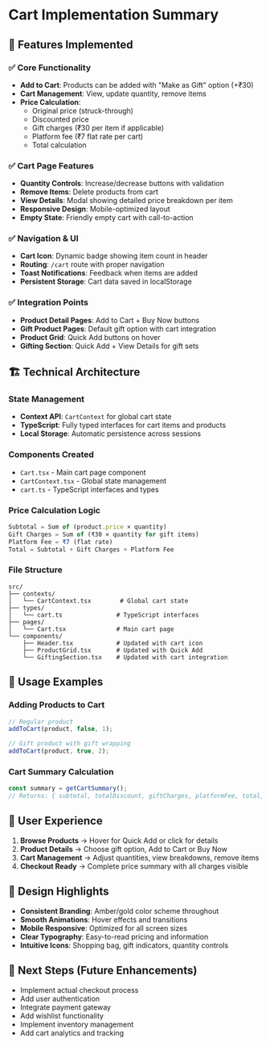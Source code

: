 # Cart Implementation Summary

## 🎯 Features Implemented

### ✅ Core Functionality
- **Add to Cart**: Products can be added with "Make as Gift" option (+₹30)
- **Cart Management**: View, update quantity, remove items
- **Price Calculation**: 
  - Original price (struck-through)
  - Discounted price 
  - Gift charges (₹30 per item if applicable)
  - Platform fee (₹7 flat rate per cart)
  - Total calculation

### ✅ Cart Page Features
- **Quantity Controls**: Increase/decrease buttons with validation
- **Remove Items**: Delete products from cart
- **View Details**: Modal showing detailed price breakdown per item
- **Responsive Design**: Mobile-optimized layout
- **Empty State**: Friendly empty cart with call-to-action

### ✅ Navigation & UI
- **Cart Icon**: Dynamic badge showing item count in header
- **Routing**: `/cart` route with proper navigation
- **Toast Notifications**: Feedback when items are added
- **Persistent Storage**: Cart data saved in localStorage

### ✅ Integration Points
- **Product Detail Pages**: Add to Cart + Buy Now buttons
- **Gift Product Pages**: Default gift option with cart integration  
- **Product Grid**: Quick Add buttons on hover
- **Gifting Section**: Quick Add + View Details for gift sets

## 🏗️ Technical Architecture

### State Management
- **Context API**: `CartContext` for global cart state
- **TypeScript**: Fully typed interfaces for cart items and products
- **Local Storage**: Automatic persistence across sessions

### Components Created
- `Cart.tsx` - Main cart page component
- `CartContext.tsx` - Global state management
- `cart.ts` - TypeScript interfaces and types

### Price Calculation Logic
```typescript
Subtotal = Sum of (product.price × quantity)
Gift Charges = Sum of (₹30 × quantity for gift items)
Platform Fee = ₹7 (flat rate)
Total = Subtotal + Gift Charges + Platform Fee
```

### File Structure
```
src/
├── contexts/
│   └── CartContext.tsx        # Global cart state
├── types/
│   └── cart.ts               # TypeScript interfaces
├── pages/
│   └── Cart.tsx              # Main cart page
└── components/
    ├── Header.tsx            # Updated with cart icon
    ├── ProductGrid.tsx       # Updated with Quick Add
    └── GiftingSection.tsx    # Updated with cart integration
```

## 🚀 Usage Examples

### Adding Products to Cart
```typescript
// Regular product
addToCart(product, false, 1);

// Gift product with gift wrapping
addToCart(product, true, 2);
```

### Cart Summary Calculation
```typescript
const summary = getCartSummary();
// Returns: { subtotal, totalDiscount, giftCharges, platformFee, total, totalItems }
```

## 📱 User Experience

1. **Browse Products** → Hover for Quick Add or click for details
2. **Product Details** → Choose gift option, Add to Cart or Buy Now  
3. **Cart Management** → Adjust quantities, view breakdowns, remove items
4. **Checkout Ready** → Complete price summary with all charges visible

## 🎨 Design Highlights

- **Consistent Branding**: Amber/gold color scheme throughout
- **Smooth Animations**: Hover effects and transitions
- **Mobile Responsive**: Optimized for all screen sizes
- **Clear Typography**: Easy-to-read pricing and information
- **Intuitive Icons**: Shopping bag, gift indicators, quantity controls

## 🔄 Next Steps (Future Enhancements)

- Implement actual checkout process
- Add user authentication
- Integrate payment gateway
- Add wishlist functionality
- Implement inventory management
- Add cart analytics and tracking